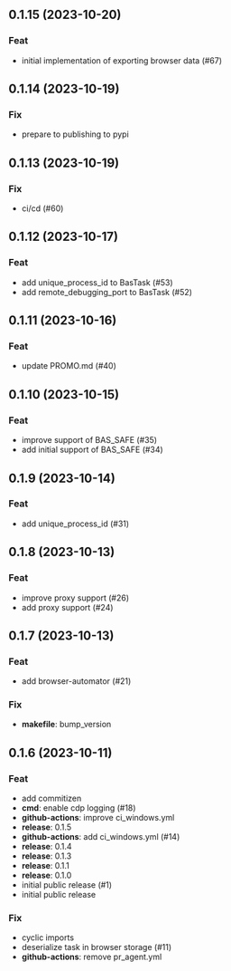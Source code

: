 ## 0.1.15 (2023-10-20)

### Feat

- initial implementation of exporting browser data (#67)

## 0.1.14 (2023-10-19)

### Fix

- prepare to publishing to pypi

## 0.1.13 (2023-10-19)

### Fix

- ci/cd (#60)

## 0.1.12 (2023-10-17)

### Feat

- add unique_process_id to BasTask (#53)
- add remote_debugging_port to BasTask (#52)

## 0.1.11 (2023-10-16)

### Feat

- update PROMO.md (#40)

## 0.1.10 (2023-10-15)

### Feat

- improve support of BAS_SAFE (#35)
- add initial support of BAS_SAFE (#34)

## 0.1.9 (2023-10-14)

### Feat

- add unique_process_id (#31)

## 0.1.8 (2023-10-13)

### Feat

- improve proxy support (#26)
- add proxy support (#24)

## 0.1.7 (2023-10-13)

### Feat

- add browser-automator (#21)

### Fix

- **makefile**: bump_version

## 0.1.6 (2023-10-11)

### Feat

- add commitizen
- **cmd**: enable cdp logging (#18)
- **github-actions**: improve ci_windows.yml
- **release**: 0.1.5
- **github-actions**: add ci_windows.yml (#14)
- **release**: 0.1.4
- **release**: 0.1.3
- **release**: 0.1.1
- **release**: 0.1.0
- initial public release (#1)
- initial public release

### Fix

- cyclic imports
- deserialize task in browser storage (#11)
- **github-actions**: remove pr_agent.yml
